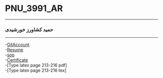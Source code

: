 # PNU_3991_AR
----------
### حمید کشاورز خورشیدی 

---
-[GitAccount](https://github.com/hamidkeshavarzkh)
<br>
-[Resume](https://hamidkeshavarzkh.github.io/)
<br>
-[sop](https://github.com/hamidkeshavarzkh/SOP)
<br>
-[Certificate](https://github.com/hamidkeshavarzkh/Certificates.git)
<br>
-[Type latex page 213-216 pdf]
<br>
-[Type latex page 213-216 tex]
<br>
